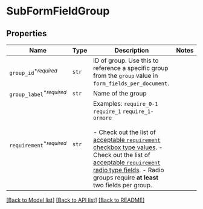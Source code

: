 # SubFormFieldGroup



## Properties
Name | Type | Description | Notes
------------ | ------------- | ------------- | -------------
| `group_id`<sup>*_required_</sup> | ```str``` |  ID of group. Use this to reference a specific group from the `group` value in `form_fields_per_document`.  |  |
| `group_label`<sup>*_required_</sup> | ```str``` |  Name of the group  |  |
| `requirement`<sup>*_required_</sup> | ```str``` |  Examples: `require_0-1` `require_1` `require_1-ormore`<br><br>- Check out the list of [acceptable `requirement` checkbox type values](/api/reference/constants/#checkbox-field-grouping). - Check out the list of [acceptable `requirement` radio type fields](/api/reference/constants/#radio-field-grouping). - Radio groups require **at least** two fields per group.  |  |

[[Back to Model list]](../README.md#documentation-for-models) [[Back to API list]](../README.md#documentation-for-api-endpoints) [[Back to README]](../README.md)


